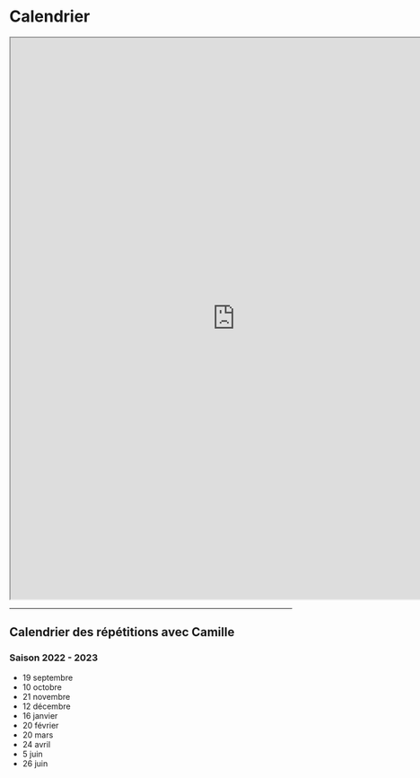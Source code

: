 # Calendrier

<iframe width="800" height="1000" src="https://framagenda.org/apps/calendar/embed/DCy2pFPM5dX5tLx4"></iframe>

------

## Calendrier des répétitions avec Camille

### Saison 2022 - 2023

- 19 septembre
- 10 octobre
- 21 novembre
- 12 décembre
- 16 janvier
- 20 février
- 20 mars
- 24 avril
- 5 juin
- 26 juin
